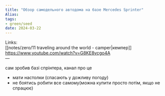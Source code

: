 ```yaml
---
title: "Обзор самодельного автодома на базе Mercedes Sprinter"
Alias: 
tags:
- green/seed
date: 2024-03-22
---
```

Links:  
[[notes/zero/11 traveling around the world - camper|кемпер]]  
https://www.youtube.com/watch?v=G8KE8vcgo4A  
—

сам зробив базі спрінтера, канал про це

- мати настолки (спасають у дожливу погоду)
- не боятись робити все самому(можна купити просто потім, якщо не спрацює)